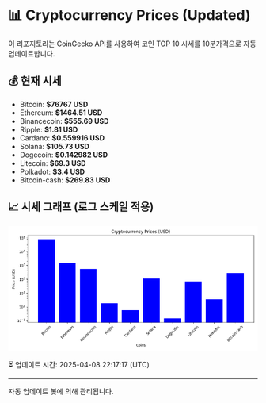 
# 📊 Cryptocurrency Prices (Updated)

이 리포지토리는 CoinGecko API를 사용하여 코인 TOP 10 시세를 10분가격으로 자동 업데이트합니다.

## 💰 현재 시세
- Bitcoin: **$76767 USD**
- Ethereum: **$1464.51 USD**
- Binancecoin: **$555.69 USD**
- Ripple: **$1.81 USD**
- Cardano: **$0.559916 USD**
- Solana: **$105.73 USD**
- Dogecoin: **$0.142982 USD**
- Litecoin: **$69.3 USD**
- Polkadot: **$3.4 USD**
- Bitcoin-cash: **$269.83 USD**

## 📈 시세 그래프 (로그 스케일 적용)
![Crypto Prices](crypto_prices.png)

⏳ 업데이트 시간: 2025-04-08 22:17:17 (UTC)

---
자동 업데이트 봇에 의해 관리됩니다.
